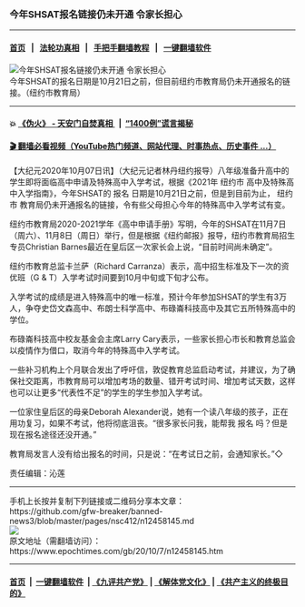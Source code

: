 ### 今年SHSAT报名链接仍未开通  令家长担心
------------------------

#### [首页](https://github.com/gfw-breaker/banned-news3/blob/master/README.md) &nbsp;&nbsp;|&nbsp;&nbsp; [法轮功真相](https://github.com/begood0513/basic/blob/master/README.md)  &nbsp;&nbsp;|&nbsp;&nbsp; [手把手翻墙教程](https://github.com/gfw-breaker/guides/wiki)  &nbsp;&nbsp;|&nbsp;&nbsp; [一键翻墙软件](https://github.com/gfw-breaker/nogfw/blob/master/README.md)  



<div><img alt="今年SHSAT报名链接仍未开通  令家长担心" class="attachment-djy_600_400 size-djy_600_400 wp-post-image" src="https://i.epochtimes.com/assets/uploads/2020/10/ffc80a452e751e0e60410eacce608083-600x400.png"/>
<div class="caption">
 今年SHSAT的报名日期是10月21日之前，但目前纽约市教育局仍未开通报名的链接。（纽约市教育局）
</div></div><hr/>

#### 💥 [《伪火》 - 天安门自焚真相 ](http://158.247.195.190:10000/videos/blog/weihuo.html)&nbsp; |&nbsp; [“1400例”谎言揭秘  ](http://158.247.195.190:10000/videos/blog/jiexi1400.html)

#### [ 🎬  翻墙必看视频（YouTube热门频道、网站代理、时事热点、历史事件 ...）](https://github.com/gfw-breaker/links/blob/master/banned.md)

<div><p>
 【大纪元2020年10月07日讯】（大纪元记者林丹纽约报导）八年级准备升高中的学生即将面临高中申请及特殊高中入学考试，根据《2021年
 <ok href="https://www.epochtimes.com/gb/tag/%E7%BA%BD%E7%BA%A6%E5%B8%82.html">
  纽约市
 </ok>
 高中及特殊高中入学指南》，今年SHSAT的
 <ok href="https://www.epochtimes.com/gb/tag/%E6%8A%A5%E5%90%8D.html">
  报名
 </ok>
 日期是10月21日之前，但是到目前为止，
 <ok href="https://www.epochtimes.com/gb/tag/%E7%BA%BD%E7%BA%A6%E5%B8%82.html">
  纽约市
 </ok>
 教育局仍未开通报名的链接，令有些父母担心今年的特殊高中入学考试有变。
</p>
<p>
 纽约市教育局2020-2021学年《高中申请手册》写明，今年的SHSAT在11月7日（周六）、11月8日（周日）举行，但是根据《纽约邮报》报导，纽约市教育局招生专员Christian Barnes最近在皇后区一次家长会上说，“目前时间尚未确定”。
</p>
<p>
 纽约市教育总监卡兰萨（Richard Carranza）表示，高中招生标准及下一次的资优班（G &amp; T）入学考试时间要到10月中旬或下旬才公布。
</p>
<p>
 入学考试的成绩是进入特殊高中的唯一标准，预计今年参加SHSAT的学生有3万人，争夺史岱文森高中、布朗士科学高中、布碌崙科技高中及其它五所特殊高中的学位。
</p>
<p>
 布碌崙科技高中校友基金会主席Larry Cary表示，一些家长担心市长和教育总监会以疫情作为借口，取消今年的特殊高中入学考试。
</p>
<p>
 一些补习机构上个月联合发出了呼吁信，敦促教育总监启动考试，并建议，为了确保社交距离，市教育局可以增加考场的数量、错开考试时间、增加考试天数，这样也可以让更多“代表性不足”的学生的学生参加入学考试。
</p>
<p>
 一位家住皇后区的母亲Deborah Alexander说，她有一个读八年级的孩子，正在用功复习，如果不考试，他将彻底沮丧。“很多家长问我，能帮我
 <ok href="https://www.epochtimes.com/gb/tag/%E6%8A%A5%E5%90%8D.html">
  报名
 </ok>
 吗？但是现在报名途径还没开通。”
</p>
<p>
 教育局发言人没有给出报名的时间，只是说：“在考试日之前，会通知家长。”◇
</p>
<p>
 责任编辑：沁莲
</p>
</div>
<hr/>
手机上长按并复制下列链接或二维码分享本文章：<br/>
https://github.com/gfw-breaker/banned-news3/blob/master/pages/nsc412/n12458145.md <br/>
<a href='https://github.com/gfw-breaker/banned-news3/blob/master/pages/nsc412/n12458145.md'><img src='https://github.com/gfw-breaker/banned-news3/blob/master/pages/nsc412/n12458145.md.png'/></a> <br/>
原文地址（需翻墙访问）：https://www.epochtimes.com/gb/20/10/7/n12458145.htm


------------------------
#### [首页](https://github.com/gfw-breaker/banned-news3/blob/master/README.md) &nbsp;|&nbsp; [一键翻墙软件](https://github.com/gfw-breaker/nogfw/blob/master/README.md) &nbsp;| [《九评共产党》](https://github.com/gfw-breaker/9ping.md/blob/master/README.md#九评之一评共产党是什么) | [《解体党文化》](https://github.com/gfw-breaker/jtdwh.md/blob/master/README.md) | [《共产主义的终极目的》](https://github.com/gfw-breaker/gczydzjmd.md/blob/master/README.md)


<img src='http://gfw-breaker.win/banned-news3/pages/nsc412/n12458145.md' width='0px' height='0px'/>